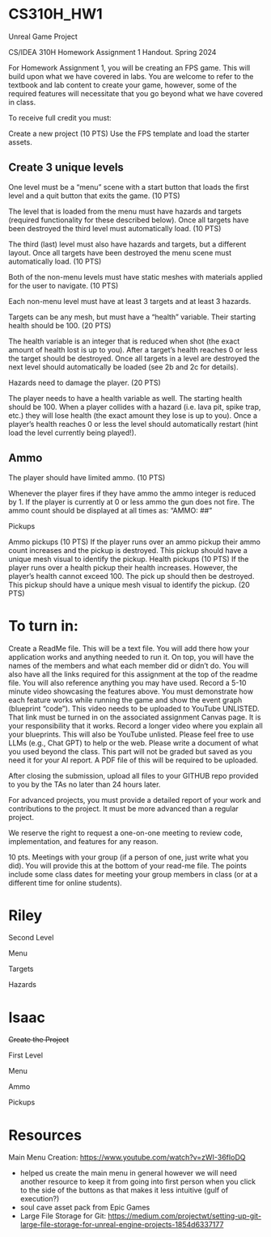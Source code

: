 # CS310H_HW1
Unreal Game Project

CS/IDEA 310H Homework Assignment 1 Handout. Spring 2024


For Homework Assignment 1, you will be creating an FPS game. This will build upon what we have covered in labs. You are welcome to refer to the textbook and lab content to create your game, however, some of the required features will necessitate that you go beyond what we have covered in class.


To receive full credit you must:


Create a new project (10 PTS)
Use the FPS template and load the starter assets.


## Create 3 unique levels
One level must be a “menu” scene with a start button that loads the first level and a quit button that exits the game. (10 PTS)


The level that is loaded from the menu must have hazards and targets (required functionality for these described below). Once all targets have been destroyed the third level must automatically load. (10 PTS)


The third (last) level must also have hazards and targets, but a different layout. Once all targets have been destroyed the menu scene must automatically load. (10 PTS)


Both of the non-menu levels must have static meshes with materials applied for the user to navigate. (10 PTS)

Each non-menu level must have at least 3 targets and at least 3 hazards.


Targets can be any mesh, but must have a “health” variable. Their starting health should be 100. (20 PTS)


The health variable is an integer that is reduced when shot (the exact amount of health lost is up to you). After a target’s health reaches 0 or less the target should be destroyed.
Once all targets in a level are destroyed the next level should automatically be loaded (see 2b and 2c for details).


Hazards need to damage the player. (20 PTS)

The player needs to have a health variable as well. The starting health should be 100.
When a player collides with a hazard (i.e. lava pit, spike trap, etc.) they will lose health (the exact amount they lose is up to you).
Once a player’s health reaches 0 or less the level should automatically restart (hint load the level currently being played!).

## Ammo
The player should have limited ammo. (10 PTS)


Whenever the player fires if they have ammo the ammo integer is reduced by 1.
If the player is currently at 0 or less ammo the gun does not fire.
The ammo count should be displayed at all times as: “AMMO: ##”


Pickups

Ammo pickups (10 PTS)
If the player runs over an ammo pickup their ammo count increases and the pickup is destroyed.
This pickup should have a unique mesh visual to identify the pickup.
Health pickups (10 PTS)
If the player runs over a health pickup their health increases. However, the player’s health cannot exceed 100. The pick up should then be destroyed.
This pickup should have a unique mesh visual to identify the pickup. (20 PTS) 


# To turn in:

Create a ReadMe file. This will be a text file. You will add there how your application works and anything needed to run it. On top, you will have the names of the members and what each member did or didn’t do. You will also have all the links required for this assignment at the top of the readme file.  You will also reference anything you may have used. 
Record a 5-10 minute video showcasing the features above. You must demonstrate how each feature works while running the game and show the event graph (blueprint “code”). This video needs to be uploaded to YouTube UNLISTED. That link must be turned in on the associated assignment Canvas page. It is your responsibility that it works. 
Record a longer video where you explain all your blueprints. This will also be YouTube unlisted. 
Please feel free to use LLMs (e.g., Chat GPT) to help or the web. Please write a document of what you used beyond the class. This part will not be graded but saved as you need it for your AI report. A PDF file of this will be required to be uploaded. 


After closing the submission, upload all files to your GITHUB repo provided to you by the TAs no later than 24 hours later. 


For advanced projects, you must provide a detailed report of your work and contributions to the project. It must be more advanced than a regular project. 


We reserve the right to request a one-on-one meeting to review code, implementation, and features for any reason.


10 pts. Meetings with your group (if a person of one, just write what you did). You will provide this at the bottom of your read-me file. The points include some class dates for meeting your group members in class (or at a different time for online students). 


# Riley
Second Level

Menu

Targets

Hazards

# Isaac
~~Create the Project~~

First Level

Menu

Ammo

Pickups

# Resources

Main Menu Creation: https://www.youtube.com/watch?v=zWI-36fIoDQ 
* helped us create the main menu in general however we will need another resource to keep it from going into first person when you click to the side of the buttons as that makes it less intuitive (gulf of execution?)
* soul cave asset pack from Epic Games
* Large File Storage for Git: https://medium.com/projectwt/setting-up-git-large-file-storage-for-unreal-engine-projects-1854d6337177

